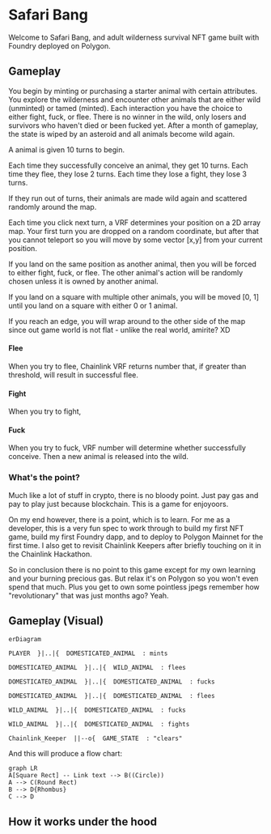 # Safari Bang
Welcome to Safari Bang, and adult wilderness survival NFT game built with Foundry deployed on Polygon. 

## Gameplay

You begin by minting or purchasing a starter animal with certain attributes. You explore the wilderness and encounter other animals that are either wild (unminted) or tamed (minted). Each interaction you have the choice to either fight, fuck, or flee. There is no winner in the wild, only losers and survivors who haven't died or been fucked yet. After a month of gameplay, the state is wiped by an asteroid and all animals become wild again.

A animal is given 10 turns to begin. 

Each time they successfully conceive an animal, they get 10 turns.
Each time they flee, they lose 2 turns.
Each time they lose a fight, they lose 3 turns.

If they run out of turns, their animals are made wild again and scattered randomly around the map.

Each time you click next turn, a VRF determines your position on a 2D array map. Your first turn you are dropped on a random coordinate, but after that you cannot teleport so you will move by some vector [x,y] from your current position.

If you land on the same position as another animal, then you will be forced to either fight, fuck, or flee. The other animal's action will be randomly chosen unless it is owned by another animal.

If you land on a square with multiple other animals, you will be moved [0, 1] until you land on a square with either 0 or 1 animal.

If you reach an edge, you will wrap around to the other side of the map since out game world is not flat - unlike the real world, amirite? XD



#### Flee
When you try to flee, Chainlink VRF returns number that, if greater than threshold, will result in successful flee.

#### Fight
When you try to fight, 

#### Fuck
When you try to fuck, VRF number will determine whether successfully conceive. Then a new animal is released into the wild.




### What's the point?
Much like a lot of stuff in crypto, there is no bloody point. Just pay gas and pay to play just because blockchain. This is a game for enjoyoors. 

On my end however, there is a point, which is to learn. For me as a developer, this is a very fun spec to work through to build my first NFT game, build my first Foundry dapp, and to deploy to Polygon Mainnet for the first time. I also get to revisit Chainlink Keepers after briefly touching on it in the Chainlink Hackathon.

So in conclusion there is no point to this game except for my own learning and your burning precious gas. But relax it's on Polygon so you won't even spend that much. Plus you get to own some pointless jpegs remember how "revolutionary" that was just months ago? Yeah.

## Gameplay (Visual)

```mermaid
erDiagram

PLAYER  }|..|{  DOMESTICATED_ANIMAL  : mints

DOMESTICATED_ANIMAL  }|..|{  WILD_ANIMAL  : flees

DOMESTICATED_ANIMAL  }|..|{  DOMESTICATED_ANIMAL  : fucks

DOMESTICATED_ANIMAL  }|..|{  DOMESTICATED_ANIMAL  : flees

WILD_ANIMAL  }|..|{  DOMESTICATED_ANIMAL  : fucks

WILD_ANIMAL  }|..|{  DOMESTICATED_ANIMAL  : fights

Chainlink_Keeper  ||--o{  GAME_STATE  : "clears"
```

And this will produce a flow chart:

```mermaid
graph LR
A[Square Rect] -- Link text --> B((Circle))
A --> C(Round Rect)
B --> D{Rhombus}
C --> D
```

## How it works under the hood


